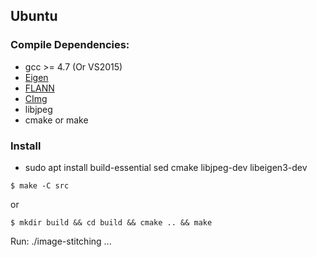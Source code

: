 ## Ubuntu

### Compile Dependencies:

* gcc >= 4.7 (Or VS2015)
* [Eigen](http://eigen.tuxfamily.org/index.php?title=Main_Page)
* [FLANN](http://www.cs.ubc.ca/research/flann/)
* [CImg](http://cimg.eu/)
* libjpeg
* cmake or make

### Install
* sudo apt install build-essential sed cmake libjpeg-dev libeigen3-dev


```
$ make -C src
```
or
```
$ mkdir build && cd build && cmake .. && make
```

Run: ./image-stitching <file1> <file2> ...


